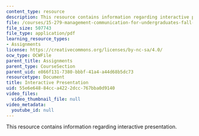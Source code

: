 ```yaml
---
content_type: resource
description: This resource contains information regarding interactive presentation.
file: /courses/15-279-management-communication-for-undergraduates-fall-2012/55e6e64884cca4222dcc767bba0d9140_MIT15_279F12_pres_intrctve.pdf
file_size: 507743
file_type: application/pdf
learning_resource_types:
- Assignments
license: https://creativecommons.org/licenses/by-nc-sa/4.0/
ocw_type: OCWFile
parent_title: Assignments
parent_type: CourseSection
parent_uid: e866f131-7380-bbbf-41a4-a44d68b5dc73
resourcetype: Document
title: Interactive Presentation
uid: 55e6e648-84cc-a422-2dcc-767bba0d9140
video_files:
  video_thumbnail_file: null
video_metadata:
  youtube_id: null
---
```

This resource contains information regarding interactive presentation.